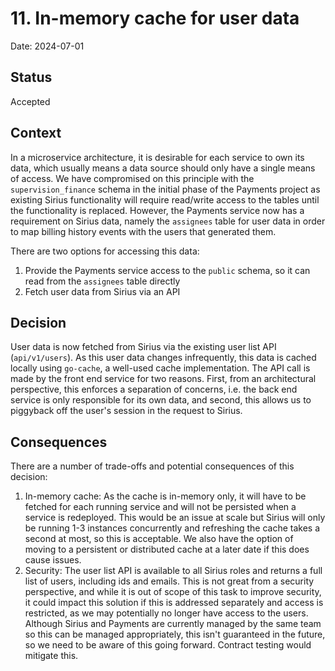 # 11. In-memory cache for user data

Date: 2024-07-01

## Status

Accepted

## Context

In a microservice architecture, it is desirable for each service to own its data, which usually means a data source should
only have a single means of access. We have compromised on this principle with the `supervision_finance` schema in the 
initial phase of the Payments project as existing Sirius functionality will require read/write access to the tables until
the functionality is replaced. However, the Payments service now has a requirement on Sirius data, namely the `assignees`
table for user data in order to map billing history events with the users that generated them.

There are two options for accessing this data:
1. Provide the Payments service access to the `public` schema, so it can read from the `assignees` table directly
2. Fetch user data from Sirius via an API

## Decision

User data is now fetched from Sirius via the existing user list API (`api/v1/users`). As this user data changes infrequently,
this data is cached locally using `go-cache`, a well-used cache implementation. The API call is made by the front end
service for two reasons. First, from an architectural perspective, this enforces a separation of concerns, i.e. the back
end service is only responsible for its own data, and second, this allows us to piggyback off the user's session in the 
request to Sirius.

## Consequences

There are a number of trade-offs and potential consequences of this decision:
1. In-memory cache: As the cache is in-memory only, it will have to be fetched for each running service and will not be
   persisted when a service is redeployed. This would be an issue at scale but Sirius will only be running 1-3 instances 
   concurrently and refreshing the cache takes a second at most, so this is acceptable. We also have the option of moving
   to a persistent or distributed cache at a later date if this does cause issues.
2. Security: The user list API is available to all Sirius roles and returns a full list of users, including ids and emails.
   This is not great from a security perspective, and while it is out of scope of this task to improve security, it could
   impact this solution if this is addressed separately and access is restricted, as we may potentially no longer have
   access to the users. Although Sirius and Payments are currently managed by the same team so this can be managed
   appropriately, this isn't guaranteed in the future, so we need to be aware of this going forward. Contract testing
   would mitigate this.